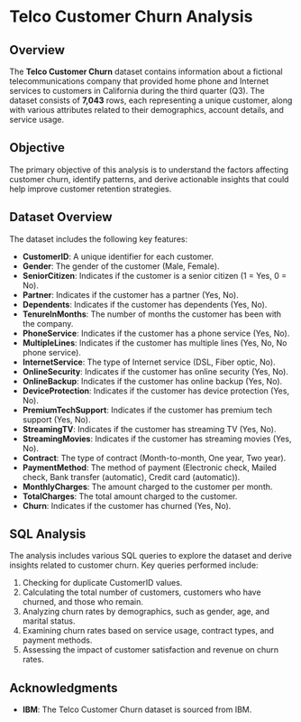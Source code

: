 # Telco Customer Churn Analysis

## Overview

The **Telco Customer Churn** dataset contains information about a fictional telecommunications company that provided home phone and Internet services to customers in California during the third quarter (Q3). The dataset consists of **7,043** rows, each representing a unique customer, along with various attributes related to their demographics, account details, and service usage.

## Objective

The primary objective of this analysis is to understand the factors affecting customer churn, identify patterns, and derive actionable insights that could help improve customer retention strategies.

## Dataset Overview

The dataset includes the following key features:

- **CustomerID**: A unique identifier for each customer.
- **Gender**: The gender of the customer (Male, Female).
- **SeniorCitizen**: Indicates if the customer is a senior citizen (1 = Yes, 0 = No).
- **Partner**: Indicates if the customer has a partner (Yes, No).
- **Dependents**: Indicates if the customer has dependents (Yes, No).
- **TenureInMonths**: The number of months the customer has been with the company.
- **PhoneService**: Indicates if the customer has a phone service (Yes, No).
- **MultipleLines**: Indicates if the customer has multiple lines (Yes, No, No phone service).
- **InternetService**: The type of Internet service (DSL, Fiber optic, No).
- **OnlineSecurity**: Indicates if the customer has online security (Yes, No).
- **OnlineBackup**: Indicates if the customer has online backup (Yes, No).
- **DeviceProtection**: Indicates if the customer has device protection (Yes, No).
- **PremiumTechSupport**: Indicates if the customer has premium tech support (Yes, No).
- **StreamingTV**: Indicates if the customer has streaming TV (Yes, No).
- **StreamingMovies**: Indicates if the customer has streaming movies (Yes, No).
- **Contract**: The type of contract (Month-to-month, One year, Two year).
- **PaymentMethod**: The method of payment (Electronic check, Mailed check, Bank transfer (automatic), Credit card (automatic)).
- **MonthlyCharges**: The amount charged to the customer per month.
- **TotalCharges**: The total amount charged to the customer.
- **Churn**: Indicates if the customer has churned (Yes, No).

## SQL Analysis

The analysis includes various SQL queries to explore the dataset and derive insights related to customer churn. Key queries performed include:

1. Checking for duplicate CustomerID values.
2. Calculating the total number of customers, customers who have churned, and those who remain.
3. Analyzing churn rates by demographics, such as gender, age, and marital status.
4. Examining churn rates based on service usage, contract types, and payment methods.
5. Assessing the impact of customer satisfaction and revenue on churn rates.

## Acknowledgments
- **IBM**: The Telco Customer Churn dataset is sourced from IBM.


